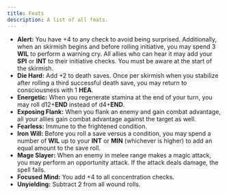 ```yaml
---
title: Feats
description: A list of all feats.
---
```


- **Alert:** You have +4 to any check to avoid being surprised. Additionally, when an skirmish begins and before rolling initiative, you may spend 3 **WIL** to perform a warning cry. All allies who can hear it may add your **SPI** or **INT** to their initiative checks. You must be aware at the start of the skirmish.
- **Die Hard:** Add +2 to death saves. Once per skirmish when you stabilize after rolling a third successful death save, you may return to consciousness with 1 **HEA**.
- **Energetic:** When you regenerate stamina at the end of your turn, you may roll d12+**END** instead of d4+**END**.
- **Exposing Flank:** When you flank an enemy and gain combat advantage, all your allies gain combat advantage against the target as well.
- **Fearless:** Immune to the frightened condition.
- **Iron Will:** Before you roll a save versus a condition, you may spend a number of **WIL** up to your **INT** or **MIN** (whichever is higher) to add an equal amount to the save roll.
- **Mage Slayer:** When an enemy in melee range makes a magic attack, you may perform an opportunity attack. If the attack deals damage, the spell fails.
- **Focused Mind:** You add +4 to all concentration checks.
- **Unyielding:** Subtract 2 from all wound rolls.
